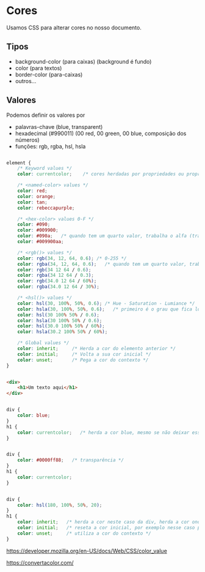 # Cores

Usamos CSS para alterar cores no nosso documento.


## Tipos

* background-color (para caixas)    (background é fundo)
* color (para textos)
* border-color (para-caixas)
* outros...


## Valores

Podemos definir os valores por

* palavras-chave (blue, transparent)
* hexadecimal (#990011)      (00 red, 00 green, 00 blue, composição dos números)
* funções: rgb, rgba, hsl, hsla


```css

element {
    /* Keyword values */
    color: currentcolor;    /* cores herdadas por propriedades ou propriedades de elemento filho */

    /* <named-color> values */
    color: red;
    color: orange;
    color: tan;
    color: rebeccapurple;

    /* <hex-color> values 0-F */
    color: #090;
    color: #009900;
    color: #090a;   /* quando tem um quarto valor, trabalha o alfa (transparência) */
    color: #009900aa;

    /* <rgb()> values */
    color: rgb(34, 12, 64, 0.6); /* 0-255 */
    color: rgba(34, 12, 64, 0.6);   /* quando tem um quarto valor, trabalha o alfa (transparência) */
    color: rgb(34 12 64 / 0.6);
    color: rgba(34 12 64 / 0.3);
    color: rgb(34.0 12 64 / 60%);
    color: rgba(34.0 12 64 / 30%);

    /* <hsl()> values */
    color: hsl(30, 100%, 50%, 0.6); /* Hue - Saturation - Lumiance */
    color: hsla(30, 100%, 50%, 0.6);   /* primeiro é o grau que fica localizada a cor, em seguida a saturação, luz e transparência */
    color: hsl(30 100% 50% / 0.6);
    color: hsla(30 100% 50% / 0.6);
    color: hsl(30.0 100% 50% / 60%);
    color: hsla(30.2 100% 50% / 60%);

    /* Global values */
    color: inherit;     /* Herda a cor do elemento anterior */
    color: initial;     /* Volta a sua cor inicial */
    color: unset;       /* Pega a cor do contexto */
}


```



```html

<div>
    <h1>Um texto aqui</h1>
</div>

```

```css

div {
    color: blue;
}
h1 {
    color: currentcolor;   /* herda a cor blue, mesmo se não deixar esse código, pois h1 é filho da div, a não ser que determine outra cor */
}


div {
    color: #0000ff88;   /* transparência */
}
h1 {
    color: currentcolor;
}


div {
    color: hsl(180, 100%, 50%, 20);
}
h1 {
    color: inherit;   /* herda a cor neste caso da div, herda a cor onde está */
    color: initial;   /* reseta a cor inicial, por exemplo nesse caso preto */
    color: unset;     /* utiliza a cor do contexto */
}


```

https://developer.mozilla.org/en-US/docs/Web/CSS/color_value

https://convertacolor.com/